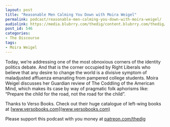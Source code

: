 ```yaml
---
layout: post
title: "Reasonable Men Calming You Down with Moira Weigel"
permalink: podcast/reasonable-men-calming-you-down-with-moira-weigel/
audiolink: https://media.blubrry.com/thedig/content.blubrry.com/thedig/The_Dig_-_EP_154_-_MWeigel.mp3
post_id: 546
categories: 
- The Discourse
tags: 
- Moira Weigel
---
```


Today, we’re addressing one of the most obnoxious corners of the identity politics debate. And that is the corner occupied by Right Liberals who believe that any desire to change the world is a divisive symptom of maladjusted affluenza emanating from pampered college students. Moira Weigel discusses her Guardian review of The Coddling of the American Mind, which makes its case by way of pragmatic folk aphorisms like: “Prepare the child for the road, not the road for the child”.

Thanks to Verso Books. Check out their huge catalogue of left-wing books at [www.versobooks.com](www.versobooks.com)

Please support this podcast with you money at [patreon.com/thedig](http://www.patreon.com/TheDig) 